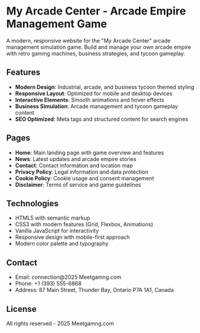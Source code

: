 # My Arcade Center - Arcade Empire Management Game

A modern, responsive website for the "My Arcade Center" arcade management simulation game. Build and manage your own arcade empire with retro gaming machines, business strategies, and tycoon gameplay.

## Features

- **Modern Design**: Industrial, arcade, and business tycoon themed styling
- **Responsive Layout**: Optimized for mobile and desktop devices
- **Interactive Elements**: Smooth animations and hover effects
- **Business Simulation**: Arcade management and tycoon gameplay content
- **SEO Optimized**: Meta tags and structured content for search engines

## Pages

- **Home**: Main landing page with game overview and features
- **News**: Latest updates and arcade empire stories
- **Contact**: Contact information and location map
- **Privacy Policy**: Legal information and data protection
- **Cookie Policy**: Cookie usage and consent management
- **Disclaimer**: Terms of service and game guidelines

## Technologies

- HTML5 with semantic markup
- CSS3 with modern features (Grid, Flexbox, Animations)
- Vanilla JavaScript for interactivity
- Responsive design with mobile-first approach
- Modern color palette and typography

## Contact

- Email: connection@2025 Meetgamng.com
- Phone: +1 (393) 555-6868
- Address: 87 Main Street, Thunder Bay, Ontario P7A 1A1, Canada

## License

All rights reserved - 2025 Meetgamng.com
